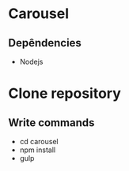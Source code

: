 # Carousel

## Depêndencies
 - Nodejs
 
# Clone repository
## Write commands

  - cd carousel
  - npm install
  - gulp
